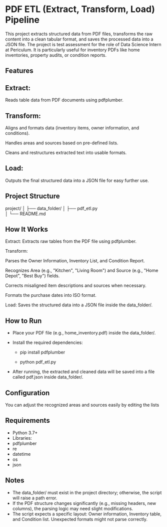 # PDF ETL (Extract, Transform, Load) Pipeline
This project extracts structured data from PDF files, transforms the raw content into a clean tabular format, and saves the processed data into a JSON file. The project is test assessment for the role of Data Science Intern at Periculum. 
It is particularly useful for inventory PDFs like home inventories, property audits, or condition reports.

## Features
## Extract: 

Reads table data from PDF documents using pdfplumber.

## Transform:

Aligns and formats data (inventory items, owner information, and conditions).

Handles areas and sources based on pre-defined lists.

Cleans and restructures extracted text into usable formats.

## Load: 

Outputs the final structured data into a JSON file for easy further use.

## Project Structure

project/
│
├── data_folder/
│
├── pdf_etl.py            
│
└── README.md


## How It Works
Extract:
Extracts raw tables from the PDF file using pdfplumber.

Transform:

Parses the Owner Information, Inventory List, and Condition Report.

Recognizes Area (e.g., "Kitchen", "Living Room") and Source (e.g., "Home Depot", "Best Buy") fields.

Corrects misaligned item descriptions and sources when necessary.

Formats the purchase dates into ISO format.

Load:
Saves the structured data into a JSON file inside the data_folder/.



## How to Run
- Place your PDF file (e.g., home_inventory.pdf) inside the data_folder/.

- Install the required dependencies:
    - pip install pdfplumber

    - python pdf_etl.py

- After running, the extracted and cleaned data will be saved into a file called pdf.json inside data_folder/.

## Configuration
You can adjust the recognized areas and sources easily by editing the lists


## Requirements
- Python 3.7+
- Libraries:
- pdfplumber
- re
- datetime
- os
- json


## Notes
- The data_folder/ must exist in the project directory; otherwise, the script will raise a path error.
- If the PDF structure changes significantly (e.g., missing headers, new columns), the parsing logic may need slight modifications.
- The script expects a specific layout: Owner information, Inventory table, and Condition list. Unexpected formats might not parse correctly.
